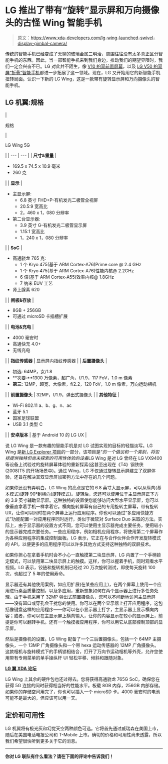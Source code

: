 # LG 推出了带有“旋转”显示屏和万向摄像头的古怪 Wing 智能手机

> 原文：<https://www.xda-developers.com/lg-wing-launched-swivel-display-gimbal-camera/>

传统的智能手机已经变成了无聊的玻璃金属三明治，周围往往没有太多真正区分智能手机的东西。因此，当一部智能手机来到我们身边，推动我们的期望界限时，我们一定会兴奋不已。LG 对此并不陌生，像 [V10 的双前置屏幕](https://www.xda-developers.com/lg-announces-the-v10-dual-front-camera-dual-display/)，以及 [LG V50 的双屏“折叠”智能手机](https://www.xda-developers.com/lg-v50-dual-screen-hands-on/)都进一步拓展了这一领域。现在，LG 又开始用它的新智能手机扭转局面。认识一下新的 LG Wing，这是一款带有旋转显示屏和万向摄像头的智能手机。

## LG 机翼:规格

| 

规格

 | 

LG Wing 5G

 |
| --- | --- |
| **尺寸&重量** | 

*   169.5 x 74.5 x 10.9 毫米
*   260 克

 |
| **显示** | 

*   主显示屏:
    *   6.8 英寸 FHD+P-有机发光二极管全视屏
    *   20.5:9 宽高比
    *   2，460 x 1，080 分辨率
*   第二台显示器:
    *   3.9 英寸 G-有机发光二极管显示屏
    *   1.15:1 宽高比
    *   1，240 x 1，080 分辨率

 |
| **SoC** | 

*   高通骁龙 765 克:
    *   1 个 Kryo 475(基于 ARM Cortex-A76)Prime core @ 2.4 GHz
    *   1 个 Kryo 475(基于 ARM Cortex-A76)性能内核@ 2.2GHz
    *   6 倍(基于 ARM Cortex-A55)效率内核@ 1.8GHz
    *   7 纳米 EUV 工艺
*   肾上腺素 620

 |
| **闸板&存放** | 

*   8GB + 256GB
*   可通过 microSD 卡插槽扩展

 |
| **电池&充电** | 

*   4000 毫安时
*   高通快充 4.0+
*   无线充电

 |
| **指纹传感器** | 显示屏内指纹传感器 |
| **后置摄像头** | 

*   初选: 64MP，女/1.8
*   **次要:**1300 万像素，超广角，f/1.9，117 FoV，1.0 m 像素
*   **第三:** 12MP，超宽，大像素，f/2.2，120 FoV，1.0 m 像素，万向运动相机

 |
| **前置摄像头** | 32MP，f/1.9，弹出式摄像头 |
| **其他特征** | 

*   Wi-Fi 802.11 a、b、g、n、ac
*   蓝牙 5.1
*   国家足球联盟
*   USB 3.1 类型 C

 |
| **安卓版本** | 基于 Android 10 的 LG UX |

说 LG Wing 是一款有趣的智能手机是对 LG 试图实现的目标的轻描淡写。LG Wing 是[新 LG Explorer 项目](https://www.xda-developers.com/lg-show-off-dual-screen-wing-smartphone-september-14/)的一部分，该项目是“*的一个倡议和一个类别，将包括提供独特但尚未探索的可用性体验的设备*LG Wing 是对 LG 曾经在 LG VX9400 等设备上试验过的旋转屏幕体验的重新探索(这甚至出现在《T4》钢铁侠(2008)T5 的开场场景中)。通过 Wing，LG 不仅通过旋转显示屏建立了双屏体验，还旨在解决其双显示屏加密狗方法中存在的几个问题。

如果你还没有弄明白，LG Wing 的亮点是它的 6.8 英寸大显示屏，可以从纵向(基本模式)旋转 90°到横向(旋转模式)。旋转后，您还可以使用位于主显示屏正下方的 3.9 英寸辅助显示屏。这种独特的设置使您能够访问大型水平显示屏，您可以像垂直拿着手机一样拿着它。横向旋转屏幕有自己的专用旋转主屏幕，带有旋转 UX，让你可以同时在两个屏幕上运行应用程序。你也可以通过“多应用快捷方式”功能配置一对应用程序同时运行，类似于微软对 Surface Duo 采取的方法。实际上，由于显示器的设置方式不同，您可以使用主显示器完成主要任务，使用较小的显示器完成次要任务。一些应用程序，例如相机应用程序，将使用第二个屏幕作为各种应用程序的集成控制面板。LG 表示，它正在与合作伙伴合作开发旋转模式的 API，以便更多的应用程序可以以许多其他方式支持这种独特的双屏技术。

如果你担心在拿着手机时会不小心一直触摸第二块显示屏，LG 内置了一个手柄锁定模式，可以禁用第二块显示屏上的触摸。这样，你可以握着手机，同时观看水平视频。LG 表示，铰链和旋转机制已经过 20 万次旋转测试，即使每天旋转 100 次，也超过了 5 年的使用寿命。

显示器还有其他使用案例，如应用扩展(在某些应用上)，在两个屏幕上使用一个应用进行桌面质量控制，以及多应用，重新想象如何在两个显示器上进行多任务处理。由于手机采用了 32MP 弹出式前置摄像头，您可以不间断地访问主显示屏——没有凹口或穿孔会干扰您的使用。你可以在两个显示器上打开应用程序，这包括像键盘这样的应用程序——你可以在小显示器上打字，主显示器上显示横向内容；或者，你可以在主显示屏上横向输入，让你的内容显示在较小的显示屏上，前提是你可以翻转手机。还有一个触摸板应用程序，你可以用它从底部控制顶部的显示屏。

然后是摄像机的设置。LG Wing 配备了一个三后置摄像头，包括一个 64MP 主摄像头，一个 13MP 广角摄像头和一个带 hexa 运动传感器的 12MP 广角摄像头。这款相机与旋转模式下的手柄锁相结合，打开了万向节运动相机等外壳，允许您使用带有专用菜单的单手操纵杆 UI 轻松平移、倾斜和跟随对象。

**[LG 翼 XDA 论坛](https://forum.xda-developers.com/lg-wing)**

LG Wing 上其余的硬件包也还过得去。您将获得高通骁龙 765G SoC，确保您在获得 5G 连接的同时获得相当好的性能水平。板载 8GB 内存，256GB 内部存储。如果你的存储空间用完了，你也可以插入一个 microSD 卡。4000 毫安时的电池可能不是最大的，但应该可以用一天。

## 定价和可用性

LG 机翼将有极光灰和幻觉天空两种颜色可选。它将首先通过威瑞森在美国上市，随后在美国电话电报公司和 T-Mobile 上市。确切的价格和可用性尚未透露，所以我们希望很快听到更多关于它的消息。

* * *

**你对 LG 联队有什么看法？请在下面的评论中告诉我们！**